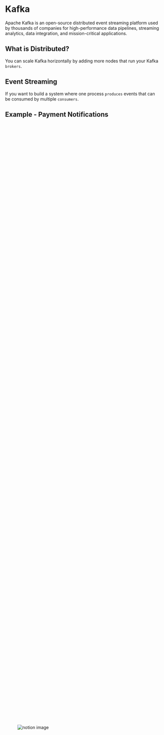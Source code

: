 # Kafka

Apache Kafka is an open-source distributed event streaming platform used by thousands of companies for high-performance data pipelines, streaming analytics, data integration, and mission-critical applications.

## What is Distributed?
You can scale Kafka horizontally by adding more nodes that run your Kafka `brokers`.

## Event Streaming
If you want to build a system where one process `produces` events that can be consumed by multiple `consumers`.

## Example - Payment Notifications

<figure class="notion-asset-wrapper notion-asset-wrapper-image notion-block-93fb3e9a3e774670a7d81762154c2f57"><div style="position: relative; display: flex; justify-content: center; align-self: center; width: 100%; max-width: 100%; flex-direction: column; height: 100%;"><img src="https://www.notion.so/image/https%3A%2F%2Fprod-files-secure.s3.us-west-2.amazonaws.com%2F085e8ad8-528e-47d7-8922-a23dc4016453%2Feadf2285-35e0-4b6e-bdc6-6459d7ad2223%2FScreenshot_2024-07-10_at_2.47.40_PM.png?table=block&amp;id=93fb3e9a-3e77-4670-a7d8-1762154c2f57&amp;cache=v2" alt="notion image" loading="lazy" decoding="async" class="medium-zoom-image" style="object-fit: cover;"></div></figure>

## Jargon

- **Cluster**: A group of machines running Kafka is known as a Kafka cluster.
- **Broker**: Each individual machine is called a broker.
- **Producers**: As the name suggests, producers are used to publish data to a topic.
- **Consumers**: Consumers consume from a topic.
- **Topic**: A topic is a logical channel to which producers send messages and from which consumers read messages.
- **Offsets**: Consumers keep track of their position in the topic by maintaining offsets, which represent the position of the last consumed message. Kafka can manage offsets automatically or allow consumers to manage them manually.
- **Retention**: Kafka topics have configurable retention policies, determining how long data is stored before being deleted. This allows for both real-time processing and historical data replay.

# Start Kafka Locally

```bash
docker run -p 9092:9092 apache/kafka:3.7.1
```

Get the Docker container ID, then in another terminal run:
```bash
docker exec -it <docker id> /bin/bash
```

Go to the Kafka directory:
```bash
cd /opt/kafka/bin
```

Create a topic:
```bash
./kafka-topics.sh --create --topic quickstart-events --bootstrap-server localhost:9092
```

Publish to the topic:
```bash
./kafka-console-producer.sh --topic quickstart-events --bootstrap-server localhost:9092
```

Consume from the topic (in another terminal, for the same Docker container):
```bash
./kafka-console-consumer.sh --topic quickstart-events --from-beginning --bootstrap-server localhost:9092
```

Now, whatever you log into the console-producer terminal will be logged into the console-consumer terminal.

# Kafka in a Node.js Process

Initialize:
```bash
npm init -y
npx tsc --init
```

Update `tsconfig.json`:
```json
"rootDir": "./src",
"outDir": "./dist"
```

Update `package.json`:
```json
"scripts": {
    "start": "tsc -b && node dist/index.js",
    "produce": "tsc -b && node dist/producer.js",
    "consume": "tsc -b && node dist/consumer.js"
}
```

Update `index.ts` as needed.

Run the app:
```bash
npm run start
```

# Consumer Groups and Partitions

## Consumer Group
A consumer group is a group of consumers that coordinate to consume messages from a Kafka topic.

**Purpose:**
- **Load Balancing**: Distribute the processing load among multiple consumers.
- **Fault Tolerance**: If one consumer fails, Kafka automatically redistributes the partitions that the failed consumer was handling to the remaining consumers in the group.
- **Parallel Processing**: Consumers in a group can process different partitions in parallel, improving throughput and scalability.

## Partitions
Partitions are subdivisions of a Kafka topic. Each partition is an ordered, immutable sequence of messages that is appended to by producers. Partitions enable Kafka to scale horizontally and allow for parallel processing of messages.

## How is a Partition Decided?
When a message is produced to a Kafka topic, it is assigned to a specific partition. This can be done using a round-robin method, a hash of the message key, or a custom partitioning strategy.
Usually, you’ll take things like `user id` as the `message key` so all messages from the same user go to the same consumer (so a single user doesn't starve everyone else, for example).

<figure class="notion-asset-wrapper notion-asset-wrapper-image notion-block-31961a0ea0f84aefb8e2a146990ff7c6"><div style="position: relative; display: flex; justify-content: center; align-self: center; width: 100%; max-width: 100%; flex-direction: column; height: 100%;"><img src="https://www.notion.so/image/https%3A%2F%2Fprod-files-secure.s3.us-west-2.amazonaws.com%2F085e8ad8-528e-47d7-8922-a23dc4016453%2Fd55d31bc-6733-4b44-b29f-c068def20edc%2FScreenshot_2024-07-10_at_5.36.09_PM.png?table=block&amp;id=31961a0e-a0f8-4aef-b8e2-a146990ff7c6&amp;cache=v2" alt="notion image" loading="lazy" decoding="async" class="medium-zoom-image" style="object-fit: cover;"></div></figure>

# Partitions in Kafka

In this section, we’ll talk about what partitions are in Kafka.

- Create a new topic with 3 partitions:
```bash
./kafka-topics.sh --create --topic payment-done --partitions 3 --bootstrap-server localhost:9092
```

- Ensure it has 3 partitions:
```bash
./kafka-topics.sh --describe --topic payment-done --bootstrap-server localhost:9092
```

- Update the topic in the Node.js script to use `payment-done`:
```ts
async function main() {
  await producer.connect();
  await producer.send({
    topic: "payment-done",
    messages: [{
      value: "hi there",
      key: "user1"
    }]
  });
}
///
await consumer.subscribe({
  topic: "payment-done", fromBeginning: true
})
```

- Consume messages in 3 terminals:
```bash
npm run consume
```

- Produce messages:
```bash
npm run produce
```

# Partitioning Strategy

When producing messages, you can assign a key that uniquely identifies the event. 
Kafka will hash this key and use the hash to determine the partition. This ensures that all messages with the same key (let's say for the same user) are sent to the same partition.

- Create a new `producer-user.ts` file, and pass in a `key` when producing the message.

- Add `produce:user` script:
```json
"produce:user": "tsc -b && node dist/producer-user.js",
```

- Start 3 consumers and one producer. Notice all messages with the same key reach the same consumer:
```bash
npm run produce:user
```